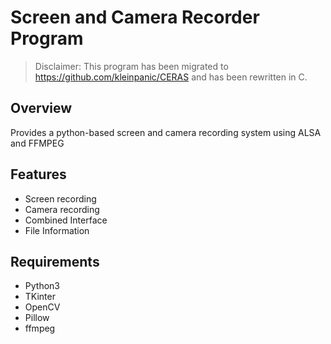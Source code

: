 # Screen and Camera Recorder Program

> Disclaimer:
> This program has been migrated to https://github.com/kleinpanic/CERAS
> and has been rewritten in C.

## Overview

Provides a python-based screen and camera recording system using ALSA and FFMPEG

## Features
- Screen recording
- Camera recording
- Combined Interface
- File Information

## Requirements
- Python3
- TKinter
- OpenCV
- Pillow
- ffmpeg
